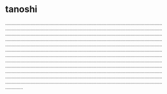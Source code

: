 # tanoshi
..............................................................................................................................................................................................................................................................................................................................................................................................................................................................................................................................................................................................................................................................................................................................................................................................................................................................................................................................................................................................................................................................................................................................................................................................................................................................................................................................................................................................................................................................................................................................................................